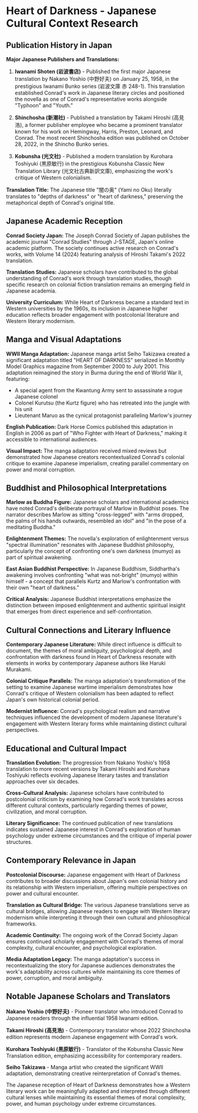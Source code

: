 # Heart of Darkness - Japanese Cultural Context Research

## Publication History in Japan

**Major Japanese Publishers and Translations:**

1. **Iwanami Shoten (岩波書店)** - Published the first major Japanese translation by Nakano Yoshio (中野好夫) on January 25, 1958, in the prestigious Iwanami Bunko series (岩波文庫 赤 248-1). This translation established Conrad's work in Japanese literary circles and positioned the novella as one of Conrad's representative works alongside "Typhoon" and "Youth."

2. **Shinchosha (新潮社)** - Published a translation by Takami Hiroshi (高見浩), a former publisher employee who became a prominent translator known for his work on Hemingway, Harris, Preston, Leonard, and Conrad. The most recent Shinchosha edition was published on October 28, 2022, in the Shincho Bunko series.

3. **Kobunsha (光文社)** - Published a modern translation by Kurohara Toshiyuki (黒原敏行) in the prestigious Kobunsha Classic New Translation Library (光文社古典新訳文庫), emphasizing the work's critique of Western colonialism.

**Translation Title:** The Japanese title "闇の奥" (Yami no Oku) literally translates to "depths of darkness" or "heart of darkness," preserving the metaphorical depth of Conrad's original title.

## Japanese Academic Reception

**Conrad Society Japan:** The Joseph Conrad Society of Japan publishes the academic journal "Conrad Studies" through J-STAGE, Japan's online academic platform. The society continues active research on Conrad's works, with Volume 14 (2024) featuring analysis of Hiroshi Takami's 2022 translation.

**Translation Studies:** Japanese scholars have contributed to the global understanding of Conrad's work through translation studies, though specific research on colonial fiction translation remains an emerging field in Japanese academia.

**University Curriculum:** While Heart of Darkness became a standard text in Western universities by the 1960s, its inclusion in Japanese higher education reflects broader engagement with postcolonial literature and Western literary modernism.

## Manga and Visual Adaptations

**WWII Manga Adaptation:** Japanese manga artist Seiho Takizawa created a significant adaptation titled "HEART OF DARKNESS" serialized in Monthly Model Graphics magazine from September 2000 to July 2001. This adaptation reimagined the story in Burma during the end of World War II, featuring:

- A special agent from the Kwantung Army sent to assassinate a rogue Japanese colonel
- Colonel Kurutsu (the Kurtz figure) who has retreated into the jungle with his unit
- Lieutenant Maruo as the cynical protagonist paralleling Marlow's journey

**English Publication:** Dark Horse Comics published this adaptation in English in 2006 as part of "Who Fighter with Heart of Darkness," making it accessible to international audiences.

**Visual Impact:** The manga adaptation received mixed reviews but demonstrated how Japanese creators recontextualized Conrad's colonial critique to examine Japanese imperialism, creating parallel commentary on power and moral corruption.

## Buddhist and Philosophical Interpretations

**Marlow as Buddha Figure:** Japanese scholars and international academics have noted Conrad's deliberate portrayal of Marlow in Buddhist poses. The narrator describes Marlow as sitting "cross-legged" with "arms dropped, the palms of his hands outwards, resembled an idol" and "in the pose of a meditating Buddha."

**Enlightenment Themes:** The novella's exploration of enlightenment versus "spectral illumination" resonates with Japanese Buddhist philosophy, particularly the concept of confronting one's own darkness (mumyo) as part of spiritual awakening.

**East Asian Buddhist Perspective:** In Japanese Buddhism, Siddhartha's awakening involves confronting "what was not-bright" (mumyo) within himself - a concept that parallels Kurtz and Marlow's confrontation with their own "heart of darkness."

**Critical Analysis:** Japanese Buddhist interpretations emphasize the distinction between imposed enlightenment and authentic spiritual insight that emerges from direct experience and self-confrontation.

## Cultural Connections and Literary Influence

**Contemporary Japanese Literature:** While direct influence is difficult to document, the themes of moral ambiguity, psychological depth, and confrontation with darkness found in Heart of Darkness resonate with elements in works by contemporary Japanese authors like Haruki Murakami.

**Colonial Critique Parallels:** The manga adaptation's transformation of the setting to examine Japanese wartime imperialism demonstrates how Conrad's critique of Western colonialism has been adapted to reflect Japan's own historical colonial period.

**Modernist Influence:** Conrad's psychological realism and narrative techniques influenced the development of modern Japanese literature's engagement with Western literary forms while maintaining distinct cultural perspectives.

## Educational and Cultural Impact

**Translation Evolution:** The progression from Nakano Yoshio's 1958 translation to more recent versions by Takami Hiroshi and Kurohara Toshiyuki reflects evolving Japanese literary tastes and translation approaches over six decades.

**Cross-Cultural Analysis:** Japanese scholars have contributed to postcolonial criticism by examining how Conrad's work translates across different cultural contexts, particularly regarding themes of power, civilization, and moral corruption.

**Literary Significance:** The continued publication of new translations indicates sustained Japanese interest in Conrad's exploration of human psychology under extreme circumstances and the critique of imperial power structures.

## Contemporary Relevance in Japan

**Postcolonial Discourse:** Japanese engagement with Heart of Darkness contributes to broader discussions about Japan's own colonial history and its relationship with Western imperialism, offering multiple perspectives on power and cultural encounter.

**Translation as Cultural Bridge:** The various Japanese translations serve as cultural bridges, allowing Japanese readers to engage with Western literary modernism while interpreting it through their own cultural and philosophical frameworks.

**Academic Continuity:** The ongoing work of the Conrad Society Japan ensures continued scholarly engagement with Conrad's themes of moral complexity, cultural encounter, and psychological exploration.

**Media Adaptation Legacy:** The manga adaptation's success in recontextualizing the story for Japanese audiences demonstrates the work's adaptability across cultures while maintaining its core themes of power, corruption, and moral ambiguity.

## Notable Japanese Scholars and Translators

**Nakano Yoshio (中野好夫)** - Pioneer translator who introduced Conrad to Japanese readers through the influential 1958 Iwanami edition.

**Takami Hiroshi (高見浩)** - Contemporary translator whose 2022 Shinchosha edition represents modern Japanese engagement with Conrad's work.

**Kurohara Toshiyuki (黒原敏行)** - Translator of the Kobunsha Classic New Translation edition, emphasizing accessibility for contemporary readers.

**Seiho Takizawa** - Manga artist who created the significant WWII adaptation, demonstrating creative reinterpretation of Conrad's themes.

The Japanese reception of Heart of Darkness demonstrates how a Western literary work can be meaningfully adapted and interpreted through different cultural lenses while maintaining its essential themes of moral complexity, power, and human psychology under extreme circumstances.
